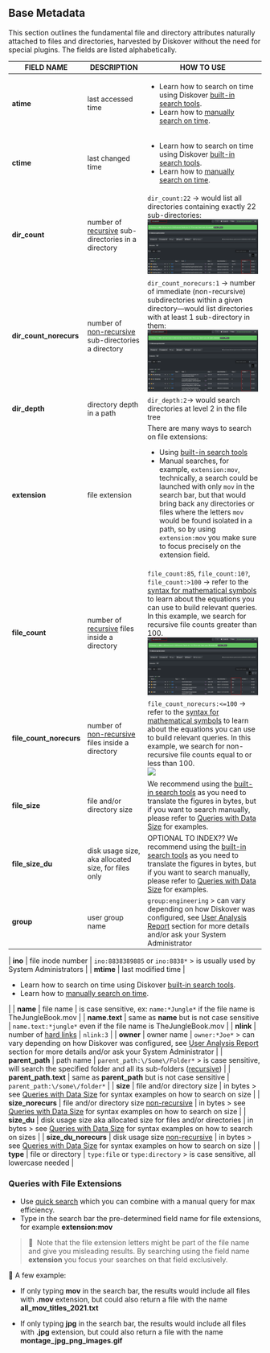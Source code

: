 <p id="base_metadata"></p>

## Base Metadata

This section outlines the fundamental file and directory attributes naturally attached to files and directories, harvested by Diskover without the need for special plugins. The fields are listed alphabetically.

| FIELD NAME | DESCRIPTION | HOW TO USE |
| --- | --- | --- |
| **atime** | last accessed time | <ul><li>Learn how to search on time using Diskover [built-in search tools](https://docs.diskoverdata.com/diskover_user_guide/#built-in-search-tools).</li><li>Learn how to [manually search on time](https://docs.diskoverdata.com/diskover_user_guide/#queries-with-time).</li></ul> |
| **ctime** | last changed time  | <ul><li>Learn how to search on time using Diskover [built-in search tools](https://docs.diskoverdata.com/diskover_user_guide/#built-in-search-tools).</li><li>Learn how to [manually search on time](https://docs.diskoverdata.com/diskover_user_guide/#queries-with-time).</li></ul> |
| **dir_count** | number of [recursive](#recursive) sub-directories in a directory | `dir_count:22` → would list all directories containing exactly 22 sub-directories:<br><img src="images/metadata_base_dir_count.png" width=""> |
| **dir_count_norecurs** | number of [non-recursive](#recursive) sub-directories a directory | `dir_count_norecurs:1` → number of immediate (non-recursive) subdirectories within a given directory—would list directories with at least 1 sub-directory in them:<br><img src="images/metadata_base_dir_count_norecurs.png" width=""> |
| **dir_depth** | directory depth in a path | `dir_depth:2`→ would search directories at level 2 in the file tree | 
| **extension** | file extension | There are many ways to search on file extensions:<ul><li>Using [built-in search tools](https://docs.diskoverdata.com/diskover_user_guide/#built-in-search-tools)</li><li>Manual searches, for example, `extension:mov`, technically, a search could be launched with only `mov` in the search bar, but that would bring back any directories or files where the letters `mov` would be found isolated in a path, so by using `extension:mov` you make sure to focus precisely on the extension field. |
| **file_count** | number of [recursive](#recursive) files inside a directory | `file_count:85`, `file_count:10?`, `file_count:>100` → refer to the [syntax for mathematical symbols](https://docs.diskoverdata.com/diskover_user_guide/#complex-queries-syntax-and-grouping) to learn about the equations you can use to build relevant queries. In this example, we search for recursive file counts greater than 100. <br><img src="images/metadata_base_file_count.png" width=""> | 
| **file_count_norecurs** | number of [non-recursive](#recursive) files inside a directory  | `file_count_norecurs:<=100` → refer to the [syntax for mathematical symbols](https://docs.diskoverdata.com/diskover_user_guide/#complex-queries-syntax-and-grouping) to learn about the equations you can use to build relevant queries. In this example, we search for non-recursive file counts equal to or less than 100. <br><img src="images/" width=""> |
| **file_size** | file and/or directory size | We recommend using the [built-in search tools](https://docs.diskoverdata.com/diskover_user_guide/#built-in-search-tools) as you need to translate the figures in bytes, but if you want to search manually, please refer to [Queries with Data Size](https://docs.diskoverdata.com/diskover_user_guide/#queries-with-data-size) for examples. |
| **file_size_du** | disk usage size, aka allocated size, for files only | OPTIONAL TO INDEX?? We recommend using the [built-in search tools](https://docs.diskoverdata.com/diskover_user_guide/#built-in-search-tools) as you need to translate the figures in bytes, but if you want to search manually, please refer to [Queries with Data Size](https://docs.diskoverdata.com/diskover_user_guide/#queries-with-data-size) for examples. |
| **group** | user group name | `group:engineering` > can vary depending on how Diskover was configured, see [User Analysis Report](https://docs.diskoverdata.com/diskover_user_guide/#user-analysis) section for more details and/or ask your System Administrator |


| **ino** | file inode number | `ino:8838389885` or `ino:8838*` > is usually used by System Administrators |
| **mtime** | last modified time | <ul><li>Learn how to search on time using Diskover [built-in search tools](https://docs.diskoverdata.com/diskover_user_guide/#built-in-search-tools).</li><li>Learn how to [manually search on time](https://docs.diskoverdata.com/diskover_user_guide/#queries-with-time).</li></ul> |
| **name** | file name | is case sensitive, ex: `name:*Jungle*` if the file name is TheJungleBook.mov |
| **name.text** | same as **name** but is not case sensitive | `name.text:*jungle*` even if the file name is TheJungleBook.mov |
| **nlink** | number of [hard links](#hardlinks) | `nlink:3` |
| **owner** | owner name | `owner:*Joe*` > can vary depending on how Diskover was configured, see [User Analysis Report](#user_analysis) section for more details and/or ask your System Administrator |
| **parent_path** | path name | `parent_path:\/Some\/Folder*` > is case sensitive, will search the specified folder and all its sub-folders ([recursive](#recursive)) |
| **parent_path.text** | same as **parent_path** but is not case sensitive | `parent_path:\/some\/folder*` |
| **size** | file and/or directory size | in bytes > see [Queries with Data Size](#search_size) for syntax examples on how to search on size |
| **size_norecurs** | file and/or directory size [non-recursive](#recursive) | in bytes > see [Queries with Data Size](#search_size) for syntax examples on how to search on size |
| **size_du** | disk usage size aka allocated size for files and/or directories | in bytes > see [Queries with Data Size](#search_size) for syntax examples on how to search on sizes |
| **size_du_norecurs** | disk usage size [non-recursive](#recursive) | in bytes > see [Queries with Data Size](#search_size) for syntax examples on how to search on size |
| **type** | file or directory | `type:file` or `type:directory` > is case sensitive, all lowercase needed |


### Queries with File Extensions

- Use [quick search](#quick_search) which you can combine with a manual query for max efficiency.
- Type in the search bar the pre-determined field name for file extensions, for example **extension:mov**

>🔆 &nbsp;Note that the file extension letters might be part of the file name and give you misleading results. By searching using the field name **extension** you focus your searches on that field exclusively.

🔎  A few example:

- If only typing **mov** in the search bar, the results would include all files with **.mov** extension, but could also return a file with the name **all_mov_titles_2021.txt**

- If only typing **jpg** in the search bar, the results would include all files with **.jpg** extension, but could also return a file with the name **montage_jpg_png_images.gif**
